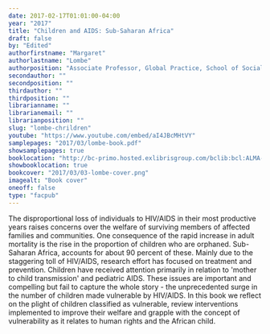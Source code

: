 ```yaml
---
date: 2017-02-17T01:01:00-04:00
year: "2017"
title: "Children and AIDS: Sub-Saharan Africa"
draft: false
by: "Edited"
authorfirstname: "Margaret"
authorlastname: "Lombe"
authorposition: "Associate Professor, Global Practice, School of Social Work"
secondauthor: ""
secondposition: ""
thirdauthor: ""
thirdposition: ""
librarianname: ""
librarianemail: ""
librarianposition: ""
slug: "lombe-chrildren"
youtube: "https://www.youtube.com/embed/aI4JBcMHtVY"
samplepages: "2017/03/lombe-book.pdf"
showsamplepages: true
booklocation: "http://bc-primo.hosted.exlibrisgroup.com/bclib:bcl:ALMA-BC21455597360001021"
showbooklocation: true
bookcover: "2017/03/03-lombe-cover.png"
imagealt: "Book cover"
oneoff: false
type: "facpub"
---
```


The disproportional loss of individuals to HIV/AIDS in their most productive years raises concerns over the welfare of surviving members of affected families and communities. One consequence of the rapid increase in adult mortality is the rise in the proportion of children who are orphaned. Sub-Saharan Africa, accounts for about 90 percent of these. Mainly due to the staggering toll of HIV/AIDS, research effort has focused on treatment and prevention. Children have received attention primarily in relation to 'mother to child transmission' and pediatric AIDS. These issues are important and compelling but fail to capture the whole story - the unprecedented surge in the number of children made vulnerable by HIV/AIDS. In this book we reflect on the plight of children classified as vulnerable, review interventions implemented to improve their welfare and grapple with the concept of vulnerability as it relates to human rights and the African child.
